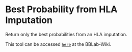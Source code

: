 # Best Probability from HLA Imputation

Return only the best probabilities from an HLA imputation.

This tool can be accessed [`here`] at the BBLab-Wiki.

[`here`]: https://bblab-hivresearchtools.ca/django/tools/best_prob_HLA_imputation/
